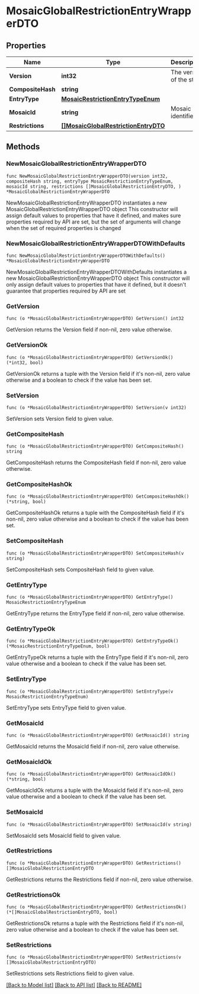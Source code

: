 # MosaicGlobalRestrictionEntryWrapperDTO

## Properties

Name | Type | Description | Notes
------------ | ------------- | ------------- | -------------
**Version** | **int32** | The version of the state | 
**CompositeHash** | **string** |  | 
**EntryType** | [**MosaicRestrictionEntryTypeEnum**](MosaicRestrictionEntryTypeEnum.md) |  | 
**MosaicId** | **string** | Mosaic identifier. | 
**Restrictions** | [**[]MosaicGlobalRestrictionEntryDTO**](MosaicGlobalRestrictionEntryDTO.md) |  | 

## Methods

### NewMosaicGlobalRestrictionEntryWrapperDTO

`func NewMosaicGlobalRestrictionEntryWrapperDTO(version int32, compositeHash string, entryType MosaicRestrictionEntryTypeEnum, mosaicId string, restrictions []MosaicGlobalRestrictionEntryDTO, ) *MosaicGlobalRestrictionEntryWrapperDTO`

NewMosaicGlobalRestrictionEntryWrapperDTO instantiates a new MosaicGlobalRestrictionEntryWrapperDTO object
This constructor will assign default values to properties that have it defined,
and makes sure properties required by API are set, but the set of arguments
will change when the set of required properties is changed

### NewMosaicGlobalRestrictionEntryWrapperDTOWithDefaults

`func NewMosaicGlobalRestrictionEntryWrapperDTOWithDefaults() *MosaicGlobalRestrictionEntryWrapperDTO`

NewMosaicGlobalRestrictionEntryWrapperDTOWithDefaults instantiates a new MosaicGlobalRestrictionEntryWrapperDTO object
This constructor will only assign default values to properties that have it defined,
but it doesn't guarantee that properties required by API are set

### GetVersion

`func (o *MosaicGlobalRestrictionEntryWrapperDTO) GetVersion() int32`

GetVersion returns the Version field if non-nil, zero value otherwise.

### GetVersionOk

`func (o *MosaicGlobalRestrictionEntryWrapperDTO) GetVersionOk() (*int32, bool)`

GetVersionOk returns a tuple with the Version field if it's non-nil, zero value otherwise
and a boolean to check if the value has been set.

### SetVersion

`func (o *MosaicGlobalRestrictionEntryWrapperDTO) SetVersion(v int32)`

SetVersion sets Version field to given value.


### GetCompositeHash

`func (o *MosaicGlobalRestrictionEntryWrapperDTO) GetCompositeHash() string`

GetCompositeHash returns the CompositeHash field if non-nil, zero value otherwise.

### GetCompositeHashOk

`func (o *MosaicGlobalRestrictionEntryWrapperDTO) GetCompositeHashOk() (*string, bool)`

GetCompositeHashOk returns a tuple with the CompositeHash field if it's non-nil, zero value otherwise
and a boolean to check if the value has been set.

### SetCompositeHash

`func (o *MosaicGlobalRestrictionEntryWrapperDTO) SetCompositeHash(v string)`

SetCompositeHash sets CompositeHash field to given value.


### GetEntryType

`func (o *MosaicGlobalRestrictionEntryWrapperDTO) GetEntryType() MosaicRestrictionEntryTypeEnum`

GetEntryType returns the EntryType field if non-nil, zero value otherwise.

### GetEntryTypeOk

`func (o *MosaicGlobalRestrictionEntryWrapperDTO) GetEntryTypeOk() (*MosaicRestrictionEntryTypeEnum, bool)`

GetEntryTypeOk returns a tuple with the EntryType field if it's non-nil, zero value otherwise
and a boolean to check if the value has been set.

### SetEntryType

`func (o *MosaicGlobalRestrictionEntryWrapperDTO) SetEntryType(v MosaicRestrictionEntryTypeEnum)`

SetEntryType sets EntryType field to given value.


### GetMosaicId

`func (o *MosaicGlobalRestrictionEntryWrapperDTO) GetMosaicId() string`

GetMosaicId returns the MosaicId field if non-nil, zero value otherwise.

### GetMosaicIdOk

`func (o *MosaicGlobalRestrictionEntryWrapperDTO) GetMosaicIdOk() (*string, bool)`

GetMosaicIdOk returns a tuple with the MosaicId field if it's non-nil, zero value otherwise
and a boolean to check if the value has been set.

### SetMosaicId

`func (o *MosaicGlobalRestrictionEntryWrapperDTO) SetMosaicId(v string)`

SetMosaicId sets MosaicId field to given value.


### GetRestrictions

`func (o *MosaicGlobalRestrictionEntryWrapperDTO) GetRestrictions() []MosaicGlobalRestrictionEntryDTO`

GetRestrictions returns the Restrictions field if non-nil, zero value otherwise.

### GetRestrictionsOk

`func (o *MosaicGlobalRestrictionEntryWrapperDTO) GetRestrictionsOk() (*[]MosaicGlobalRestrictionEntryDTO, bool)`

GetRestrictionsOk returns a tuple with the Restrictions field if it's non-nil, zero value otherwise
and a boolean to check if the value has been set.

### SetRestrictions

`func (o *MosaicGlobalRestrictionEntryWrapperDTO) SetRestrictions(v []MosaicGlobalRestrictionEntryDTO)`

SetRestrictions sets Restrictions field to given value.



[[Back to Model list]](../README.md#documentation-for-models) [[Back to API list]](../README.md#documentation-for-api-endpoints) [[Back to README]](../README.md)


